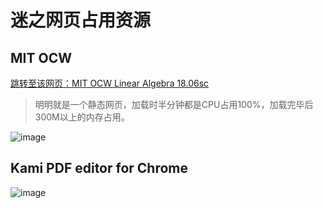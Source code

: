 # 迷之网页占用资源

## MIT OCW

[跳转至该网页：MIT OCW Linear Algebra 18.06sc](https://ocw.mit.edu/courses/mathematics/18-06sc-linear-algebra-fall-2011/resource-index/)

> 明明就是一个静态网页，加载时半分钟都是CPU占用100%，加载完毕后300M以上的内存占用。

![image](https://user-images.githubusercontent.com/14041622/39461544-13e0cefe-4d3e-11e8-99cd-06d2f76f8329.png)


## Kami PDF editor for Chrome

![image](https://user-images.githubusercontent.com/14041622/39662414-aa24dcb8-5093-11e8-8c0c-1bdb1d7c0ae9.png)

